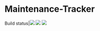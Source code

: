 # Maintenance-Tracker
Build status|<a href="https://travis-ci.org/veeqtor/Maintenance-Tracker"><img src="https://travis-ci.org/veeqtor/Maintenance-Tracker.png?branch=master"></a> <a href="https://coveralls.io/r/veeqtor/Maintenance-Tracker"><img src="https://coveralls.io/repos/veeqtor/Maintenance-Tracker/badge.png"></a> <a href="https://codeclimate.com/github/veeqtor/Maintenance-Tracker"><img src="https://codeclimate.com/github/veeqtor/Maintenance-Tracker.png"></a>
